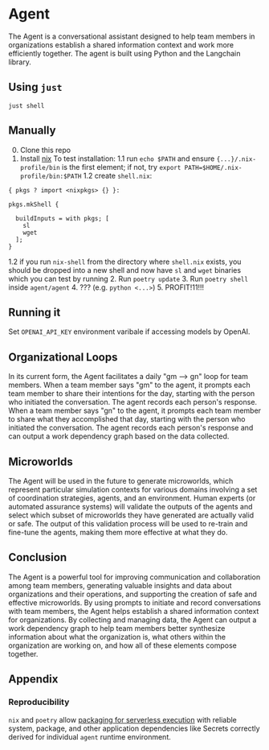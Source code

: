 # Agent
The Agent is a conversational assistant designed to help team members in organizations establish a shared information context and work more efficiently together. The agent is built using Python and the Langchain library.
## Using `just`
`just shell`
## Manually
0. Clone this repo
1. Install [nix](https://nixos.org/download.html#nix-install-macos)
To test installation:
1.1 run `echo $PATH` and ensure `{...}/.nix-profile/bin` is the first element; if not, try `export PATH=$HOME/.nix-profile/bin:$PATH`
1.2 create `shell.nix`:
```
{ pkgs ? import <nixpkgs> {} }:

pkgs.mkShell {

  buildInputs = with pkgs; [
    sl
    wget
  ];
}
```
1.2 if you run `nix-shell` from the directory where `shell.nix` exists, you should be dropped into a new shell and now have `sl` and `wget` binaries which you can test by running
2. Run `poetry update`
3. Run `poetry shell` inside `agent/agent`
4. ??? (e.g. `python <...>`)
5. PROFIT!11!!!


## Running it
Set `OPENAI_API_KEY` environment varibale if accessing models by OpenAI.

## Organizational Loops

In its current form, the Agent facilitates a daily "gm --> gn" loop for team members. When a team member says "gm" to the agent, it prompts each team member to share their intentions for the day, starting with the person who initiated the conversation. The agent records each person's response. When a team member says "gn" to the agent, it prompts each team member to share what they accomplished that day, starting with the person who initiated the conversation. The agent records each person's response and can output a work dependency graph based on the data collected.

## Microworlds

The Agent will be used in the future to generate microworlds, which represent particular simulation contexts for various domains involving a set of coordination strategies, agents, and an environment. Human experts (or automated assurance systems) will validate the outputs of the agents and select which subset of microworlds they have generated are actually valid or safe. The output of this validation process will be used to re-train and fine-tune the agents, making them more effective at what they do.

## Conclusion

The Agent is a powerful tool for improving communication and collaboration among team members, generating valuable insights and data about organizations and their operations, and supporting the creation of safe and effective microworlds. By using prompts to initiate and record conversations with team members, the Agent helps establish a shared information context for organizations. By collecting and managing data, the Agent can output a work dependency graph to help team members better synthesize information about what the organization is, what others within the organization are working on, and how all of these elements compose together.

## Appendix
### Reproducibility
`nix` and `poetry` allow [packaging for serverless execution](https://github.com/bananaml/serverless-template) with reliable system, package, and other application dependencies like Secrets correctly derived for individual `agent` runtime environment.